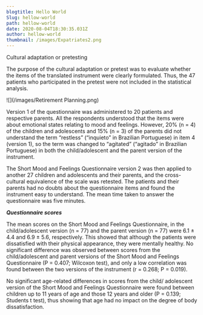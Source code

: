 ```yaml
---
blogtitle: Hello World
Slug: hellow-world
path: hellow-world
date: 2020-08-04T18:30:35.031Z
author: hellow-world
thumbnail: /images/Expatriates2.png
---
```

<!--StartFragment-->

Cultural adaptation or pretesting

The purpose of the cultural adaptation or pretest was to evaluate whether the items of the translated instrument were clearly formulated. Thus, the 47 patients who participated in the pretest were not included in the statistical analysis.



![](/images/Retirement Planning.png)

Version 1 of the questionnaire was administered to 20 patients and respective parents. All the respondents understood that the items were about emotional states relating to mood and feelings. However, 20% (n = 4) of the children and adolescents and 15% (n = 3) of the parents did not understand the term “restless” (“inquieto” in Brazilian Portuguese) in item 4 (version 1), so the term was changed to “agitated” (“agitado” in Brazilian Portuguese) in both the child/adolescent and the parent version of the instrument.

The Short Mood and Feelings Questionnaire version 2 was then applied to another 27 children and adolescents and their parents, and the cross-cultural equivalence of the scale was retested. The patients and their parents had no doubts about the questionnaire items and found the instrument easy to understand. The mean time taken to answer the questionnaire was five minutes.

[](<>)

***Questionnaire scores***

The mean scores on the Short Mood and Feelings Questionnaire, in the child/adolescent version (n = 77) and the parent version (n = 77) were 6.1 ± 4.4 and 6.9 ± 5.6, respectively. This showed that although the patients were dissatisfied with their physical appearance, they were mentally healthy. No significant difference was observed between scores from the child/adolescent and parent versions of the Short Mood and Feelings Questionnaire (P = 0.407; Wilcoxon test), and only a low correlation was found between the two versions of the instrument (r = 0.268; P = 0.019).

No significant age-related differences in scores from the child/ adolescent version of the Short Mood and Feelings Questionnaire were found between children up to 11 years of age and those 12 years and older (P = 0.139; Students t test), thus showing that age had no impact on the degree of body dissatisfaction.